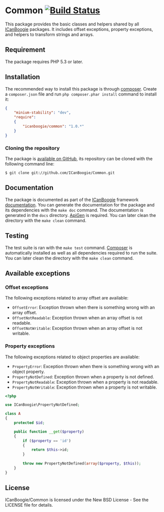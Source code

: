 # Common [![Build Status](https://secure.travis-ci.org/ICanBoogie/Common.png?branch=master)](http://travis-ci.org/ICanBoogie/Common)

This package provides the basic classes and helpers shared by all [ICanBoogie](http://icanboogie.org/)
packages. It includes offset exceptions, property exceptions, and helpers to transform strings
and arrays.





## Requirement

The package requires PHP 5.3 or later.





## Installation

The recommended way to install this package is through [composer](http://getcomposer.org/).
Create a `composer.json` file and run `php composer.phar install` command to install it:

```json
{
	"minium-stability": "dev",
	"require":
	{
		"icanboogie/common": "1.0.*"
	}
}
```





### Cloning the repository

The package is [available on GitHub](https://github.com/ICanBoogie/Common), its repository can be
cloned with the following command line:

	$ git clone git://github.com/ICanBoogie/Common.git





## Documentation

The package is documented as part of the [ICanBoogie](http://icanboogie.org/) framework
[documentation](http://icanboogie.org/docs/). You can generate the documentation for the package
and its dependencies with the `make doc` command. The documentation is generated in the `docs`
directory. [ApiGen](http://apigen.org/) is required. You can later clean the directory with
the `make clean` command.





## Testing

The test suite is ran with the `make test` command. [Composer]((http://getcomposer.org/)) is
automatically installed as well as all dependencies required to run the suite. You can later
clean the directory with the `make clean` command.





## Available exceptions

### Offset exceptions

The following exceptions related to array offset are available:

* `OffsetError`: Exception thrown when there is something wrong with an array offset.
* `OffsetNotReadable`: Exception thrown when an array offset is not readable.
* `OffsetNotWritable`: Exception thrown when an array offset is not writable.





### Property exceptions

The following exceptions related to object properties are available:

* `PropertyError`: Exception thrown when there is something wrong with an object property.
* `PropertyNotDefined`: Exception thrown when a property is not defined.
* `PropertyNotReadable`: Exception thrown when a property is not readable.
* `PropertyNotWritable`: Exception thrown when a property is not writable.

```php
<?php

use ICanBoogie\PropertyNotDefined;

class A
{
	protected $id;

	public function __get($property)
	{
		if ($property == 'id')
		{
			return $this->id;
		}
		
		throw new PropertyNotDefined(array($property, $this));
	}
}
```





## License

ICanBoogie/Common is licensed under the New BSD License - See the LICENSE file for details.